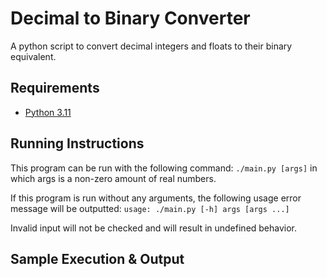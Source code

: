 # Decimal to Binary Converter 
A python script to convert decimal integers and floats to their binary equivalent.

## Requirements
* [Python 3.11](https://www.python.org/)

## Running Instructions
This program can be run with the following command: `./main.py [args]` in which args is a non-zero amount of real numbers. 

If this program is run without any arguments, the following usage error message will be outputted:
`usage: ./main.py [-h] args [args ...]`

Invalid input will not be checked and will result in undefined behavior.

## Sample Execution & Output


